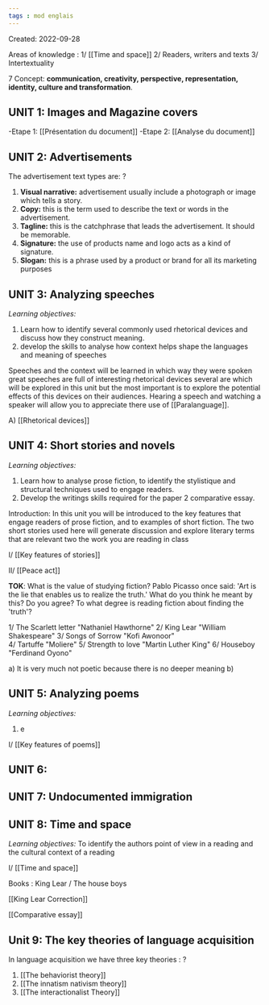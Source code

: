 ```yaml
---
tags : mod englais
---
```

Created: 2022-09-28

Areas of knowledge :
1/ [[Time and space]] 
2/ Readers, writers and texts
3/ Intertextuality

7 Concept: 
**communication, creativity, perspective, representation, identity, culture and transformation**.

## **UNIT 1:** Images and Magazine covers 
-Etape 1: [[Présentation du document]]
-Etape 2: [[Analyse du document]]

## **UNIT 2:** Advertisements
The advertisement text types are:
?
1. **Visual narrative:** advertisement usually include a photograph or image which tells a story.
2. **Copy:** this is the term used to describe the text or words in the advertisement.
3. **Tagline:** this is the catchphrase that leads the advertisement. It should be memorable.
4. **Signature:** the use of products name and logo acts as a kind of signature.
5. **Slogan:** this is a phrase used by a product or brand for all its marketing purposes
<!--SR:!2023-01-24,1,230-->

## **UNIT 3:** Analyzing speeches
*Learning objectives:* 
1. Learn how to identify several commonly used rhetorical devices and discuss how they construct meaning. 
2. develop the skills to analyse how context helps shape the languages and meaning of speeches  

Speeches and the context will be learned in which way they were spoken great speeches are full of interesting rhetorical devices several are which will be explored in this unit but the most important is to explore the potential effects of this devices on their audiences. 
Hearing a speech and watching a speaker will allow you to appreciate there use of  [[Paralanguage]]. 

A) [[Rhetorical devices]] 

## **UNIT 4:** Short stories and novels 
*Learning objectives:*  
1. Learn how to analyse prose fiction, to identify the stylistique and structural techniques used to engage readers.
2. Develop the writings skills required for the paper 2 comparative essay. 

Introduction: 
In this unit you will be introduced to the key features that engage readers of prose  fiction, and to examples of short fiction. The two short stories used here will generate discussion and explore literary terms that are relevant two the work you are reading in class

I/ [[Key features of stories]] 

II/ [[Peace act]]  

**TOK**: What is the value of studying fiction? 
Pablo Picasso once said: 'Art is the lie that enables us to realize the truth.' What do you think he meant by this? Do you agree? To what degree is reading fiction about finding the 'truth'?

1/ The Scarlett letter "Nathaniel Hawthorne"
2/ King Lear "William Shakespeare" 
3/ Songs of Sorrow "Kofi Awonoor"  
4/ Tartuffe "Moliere" 
5/ Strength to love "Martin Luther King"
6/ Houseboy "Ferdinand Oyono"

a) It is very much not poetic because there is no deeper meaning
b)    
## **UNIT 5:** Analyzing poems 
*Learning objectives:*  
1.  e

I/ [[Key features of poems]]  

## **UNIT 6:**  

## **UNIT 7:** Undocumented immigration

## **UNIT 8:** Time and space
*Learning objectives:*  To identify the authors point of view in a reading and the cultural context of a reading


I/ [[Time and space]] 

Books : King Lear / The house boys 

[[King Lear Correction]] 

[[Comparative essay]] 

## **Unit 9:** The key theories of language acquisition
In language acquisition we have three key theories : 
?
1. [[The behaviorist theory]]
2. [[The innatism nativism theory]] 
3. [[The interactionalist Theory]]